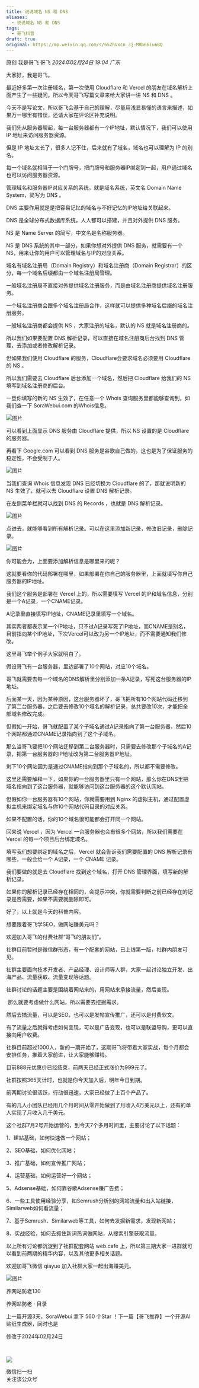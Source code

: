 ```yaml
---
title: 说说域名 NS 和 DNS
aliases:
  - 说说域名 NS 和 DNS
tags:
  - 哥飞科普
draft: true
original: https://mp.weixin.qq.com/s/65ZhVxcn_3j-MRb66iu6BQ
---
```



原创 我是哥飞 哥飞 _2024年02月24日 19:04_ _广东_

大家好，我是哥飞。  

最近好多第一次注册域名，第一次使用 Cloudflare 和 Vercel 的朋友在域名解析上面产生了一些疑问，所以今天哥飞写篇文章来给大家讲一讲 NS 和 DNS 。

今天不是写论文，所以哥飞会基于自己的理解，尽量用浅显易懂的语言来描述，如果万一哪里有错误，还请大家在评论区补充说明。  

我们先从服务器聊起，每一台服务器都有一个IP地址，默认情况下，我们可以使用 IP 地址来访问服务器资源。  

但是 IP 地址太长了，很多人记不住，后来就有了域名，域名也可以理解为 IP 的别名。

每一个域名就相当于一个门牌号，把门牌号和服务器IP绑定到一起，用户通过域名也可以访问服务器资源。

管理域名和服务器IP对应关系的系统，就是域名系统，英文名 Domain Name System，简写为 DNS 。  

DNS 主要作用就是是把容易记忆的域名与不好记忆的IP地址给关联起来。

DNS 是全球分布式数据库系统，人人都可以搭建，并且对外提供 DNS 服务。

NS 是 Name Server 的简写，中文名是名称服务器。

NS 是 DNS 系统的其中一部分，如果你想对外提供 DNS 服务，就需要有一个 NS，用来让你的用户可以管理域名与IP的对应关系。

域名有域名注册局（Domain Registry）和域名注册商（Domain Registrar）的区分，每一个域名后缀都由一个域名注册局管理。

一般域名注册局不直接对外提供域名注册服务，而是由域名注册商提供域名注册服务。

一个域名注册商会跟多个域名注册局合作，这样就可以提供多种域名后缀的域名注册服务。  

一般域名注册商都会提供 NS ，大家注册的域名，默认的 NS 就是域名注册商的。  

所以我们如果要配置 DNS 解析记录，可以直接在域名注册商后台找到 DNS 管理，去添加或者修改解析记录。

但如果我们使用 Cloudflare 的服务，Cloudflare会要求域名必须要用 Cloudflare 的 NS 。  

所以我们需要去 Cloudflare 后台添加一个域名，然后把 Cloudflare 给我们的 NS 填写到域名注册商的后台。

一旦你填写的新的 NS 生效了，在任意一个 Whois 查询服务里都能够查询到，如我们查一下 SoraWebui.com 的Whois信息。  

![图片](https://mmbiz.qpic.cn/sz_mmbiz_png/LBrX00GQeics07oUpDPnUfhF28gKbYOnAcNVW5ACV1q3PlGLZQtibpVaGicNscNflxx4nbicCyibEa3J8MXkmOBTibeA/640?wx_fmt=png&from=appmsg&tp=webp&wxfrom=5&wx_lazy=1&wx_co=1)

可以看到上面显示 DNS 服务由 Cloudflare 提供，所以 NS 设置的是 Cloudflare 的服务器。

再看下 Google.com 可以看到 DNS 服务是谷歌自己做的，这也是为了保证服务的稳定性，不会受制于人。

![图片](https://mmbiz.qpic.cn/sz_mmbiz_png/LBrX00GQeics07oUpDPnUfhF28gKbYOnARicu2ZhmtXfEGRlxibelWicicprDbicxnHPkbKf5blZuDBr9wF7dWG7bktA/640?wx_fmt=png&from=appmsg&tp=webp&wxfrom=5&wx_lazy=1&wx_co=1)

当我们查询 Whois 信息发现 DNS 已经切换为 Cloudflare 的了，那就说明新的 NS 生效了，就可以去 Cloudflare 设置 DNS 解析记录。

在左侧菜单栏就可以找到 DNS 的 Records ，也就是 DNS 解析记录。  

![图片](https://mmbiz.qpic.cn/sz_mmbiz_png/LBrX00GQeics07oUpDPnUfhF28gKbYOnAdWUJCy9yiaFmdp7p3pxVeMEu5Fibx9pPfTvQH5e3CveJgKPJgF66WUGA/640?wx_fmt=png&from=appmsg&tp=webp&wxfrom=5&wx_lazy=1&wx_co=1)

点进去，就能够看到所有解析记录。可以在这里添加新记录，修改旧记录，删除记录。

![图片](https://mmbiz.qpic.cn/sz_mmbiz_png/LBrX00GQeics07oUpDPnUfhF28gKbYOnA5ZKnjVpoCtibliaS0Lzb8663huBPXsjbDr8eqRZiaYF8pS9Bjv1tW3jpg/640?wx_fmt=png&from=appmsg&tp=webp&wxfrom=5&wx_lazy=1&wx_co=1)

你可能会为，上面要添加解析信息是哪里来的呢？

这就要看你的代码部署在哪里，如果部署在你自己的服务器里，上面就填写你自己服务器的IP地址。

我们这个服务是部署在 Vercel 上的，所以需要填写 Vercel 的IP和域名信息，分别是一个A记录，一个CNAME记录。

A记录里直接填写IP地址，CNAME记录里填写一个域名。

其实两者都表示某一个IP地址，只不过A记录写死了IP地址，而CNAME是别名，目前指向某个IP地址，下次Vercel可以改为另一个IP地址，而不需要通知我们修改。

这里哥飞举个例子大家就明白了。

假设哥飞有一台服务器，里边部署了10个网站，对应10个域名。

哥飞就需要去每一个域名的DNS解析里分别添加一条A记录，写死这台服务器的IP地址。

后面某一天，因为某种原因，这台服务器坏了，哥飞把所有10个网站代码迁移到了第二台服务器，之后要去修改10个域名的解析记录，总共要改10次，才能把全部域名修改完成。  

但假如一开始，哥飞就配置了某个子域名通过A记录指向了第一台服务器，然后10个网站都通过CNAME记录指向到了这个子域名。

那么当哥飞要把10个网站迁移到第二台服务器时，只需要去修改那个子域名的A记录，把第一台服务器的IP地址改为第二台服务器IP地址。

剩下10个网站因为是通过CNAME指向到那个子域名的，所以都不需要修改。

这里还需要解释一下，如果你的一台服务器里只有一个网站，那么你在DNS里把域名指向到了这台服务器，就能够访问到这台服务器的这个默认网站。

但假如你一台服务器有10个网站，你就需要用到 Nginx 的虚拟主机，通过配置虚拟主机来绑定域名与你10个网站代码目录的对应关系。

如果不配置的话，你的10个域名很可能都会打开同一个网站。  

回来说 Vercel ，因为 Vercel 一台服务器也会有很多个网站，所以我们需要在 Vercel 的每一个项目后台绑定域名。

填写我们想要绑定的域名之后，Vercel 就会告诉我们需要配置的 DNS 解析记录有哪些，一般会给一个 A记录，一个 CNAME 记录。  

我们要做的就是去 Cloudflare 找到这个域名，打开 DNS 管理界面，填写新的解析记录。

如果你的解析记录已经存在相同的，会提示冲突，你就需要判断之前已经存在的记录是否需要，如果不需要就删除即可。  

好了，以上就是今天的科普内容。  

想要跟着哥飞学SEO，做网站赚美元吗？

欢迎加入哥飞的付费社群“哥飞的朋友们”。  

  

社群目前暂时是微信群形态，有一个配套的网站，已上线第一版，社群内朋友可见。

  

社群主要面向技术开发者、产品经理、设计师等人群，大家一起讨论独立开发、出海产品、流量获取、流量变现等话题。

  

社群讨论的话题主要是围绕着网站来的，用网站来承接流量，然后变现。

  

 那么就要考虑做什么网站，所以需要去挖掘需求。

  

然后去搞流量，可以是SEO，也可以是发帖宣传推广，还可以是付费软文。

  

有了流量之后就得考虑如何变现，可以是广告变现，也可以是联盟导购，更可以直接向用户收费。

  

社群目前超过1000人，新的一期开始了，这期哥飞将带着大家实战，每个月都会安排任务，推着大家前进，让大家能够赚钱。

  

目前888元优惠价已经结束，前两天已经正式涨价为999元了。

  

社群按照365天计时，也就是你今天加入后，明年今日到期。

  

前两期讨论很活跃，行动很迅速，大家已经做了上百个产品了。 

  

有的几人小团队已经用几个月时间从零开始做到了月收入4万美元以上，还有的单人实现了月收入几千美元。

  

这个社群7月2号开始运营的，到今天7个多月时间里，主要讨论了以下话题：

1、建站基础，如何快速做一个网站；

2、SEO基础，如何优化网站；

3、推广基础，如何宣传推广网站；

4、运营基础，如何运营好一个网站；

5、Adsense基础，如何靠谷歌Adsense赚广告费；

6、一些工具使用经验分享，如Semrush分析别的网站流量和出入站链接，Similarweb如何看流量；

7、基于Semrush、Similarweb等工具，如何去发掘新需求，发现新网站；

8、实战经验，如何去抓住新词热词做网站，从搜索引擎获取流量。

  

以上所有讨论都沉淀到了社群配套网站 web.cafe 上，所以第三期大家一进群就可以看到前两期的精华内容，以及其他更多相关话题。

  

欢迎加哥飞微信 qiayue 加入社群大家一起出海赚美元。

  

![图片](https://mmbiz.qpic.cn/sz_mmbiz_png/LBrX00GQeicv24nb20ZrM7niaIBxv5QynWqOtclGh4ApYjVM5exp1niaK9pOLIOswYu2jU0zczI2Hx2bdfAo1Fwow/640?wx_fmt=png&wxfrom=5&wx_lazy=1&wx_co=1&tp=webp)

  

养网站防老130

养网站防老 · 目录

上一篇开源3天，SoraWebui 拿下 560 个Star ！下一篇【哥飞推荐】一个开源AI贴纸生成器，同时也是

修改于2024年02月24日

​

![](https://mp.weixin.qq.com/mp/qrcode?scene=10000004&size=102&__biz=MjM5OTIzMzYyMA==&mid=2650082185&idx=1&sn=b117ea3b8003730d84507b316bd3b0c7&send_time=)

微信扫一扫  
关注该公众号